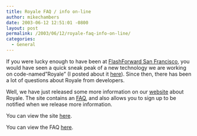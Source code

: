 ```yaml
---
title: Royale FAQ / info on-line
author: mikechambers
date: 2003-06-12 12:51:01 -0800
layout: post
permalink: /2003/06/12/royale-faq-info-on-line/
categories:
  - General
---
```



If you were lucky enough to have been at [FlashForward San Francisco][1], you would have seen a quick sneak peak of a new technology we are working on code-named&#8221;Royale&#8221; (I posted about it [here][2]). Since then, there has been a lot of questions about Royale from developers.

Well, we have just released some more information on our [website][3] about Royale. The site contains an [FAQ][4], and also allows you to sign up to be notified when we release more information.

You can view the site [here][3].

You can view the FAQ [here][4].

 [1]: http://www.flashforward2003.com
 [2]: http://www.markme.com/mesh/archives/001970.cfm
 [3]: http://www.macromedia.com/special/royale/
 [4]: http://www.macromedia.com/special/royale/faq/